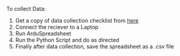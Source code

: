 To collect Data:
1. Get a copy of data collection checklist from <a href="https://www.w3schools.com](https://docs.google.com/document/d/1bmFbcL4uFCOH8D7PbaEELU_tadZ84AkDMziuOA2KIuk/edit">here</a>
2. Connect the reciever to a Laptop
3. Run ArduSpreadsheet
4. Run the Python Script and do as directed
5. Finally after data collection, save the spreadsheet as a .csv file
